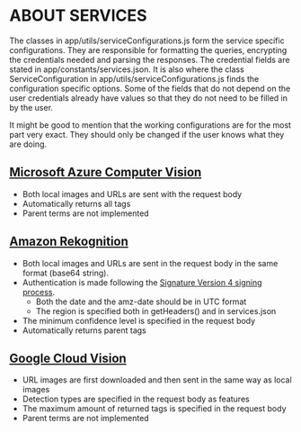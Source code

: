 # ABOUT SERVICES

The classes in app/utils/serviceConfigurations.js form the service specific configurations. They are responsible for formatting the queries, encrypting the credentials needed and parsing the responses. The credential fields are stated in app/constants/services.json. It is also where the class ServiceConfiguration in app/utils/serviceConfigurations.js finds the configuration specific options. Some of the fields that do not depend on the user credentials already have values so that they do not need to be filled in by the user.

It might be good to mention that the working configurations are for the most part very exact. They should only be changed if the user knows what they are doing.

## [Microsoft Azure Computer Vision](https://westus.dev.cognitive.microsoft.com/docs/services/5cd27ec07268f6c679a3e641/operations/56f91f2e778daf14a499f21b)
- Both local images and URLs are sent with the request body
- Automatically returns all tags
- Parent terms are not implemented

## [Amazon Rekognition](https://docs.aws.amazon.com/general/latest/gr/signing_aws_api_requests.html)
- Both local images and URLs are sent in the request body in the same format (base64 string).
- Authentication is made following the [Signature Version 4 signing process](https://docs.aws.amazon.com/general/latest/gr/signature-version-4.html).
    - Both the date and the amz-date should be in UTC format
    - The region is specified both in getHeaders() and in services.json
- The minimum confidence level is specified in the request body
- Automatically returns parent tags

## [Google Cloud Vision](https://cloud.google.com/vision/docs/request)
- URL images are first downloaded and then sent in the same way as local images
- Detection types are specified in the request body as features
- The maximum amount of returned tags is specified in the request body
- Parent terms are not implemented

